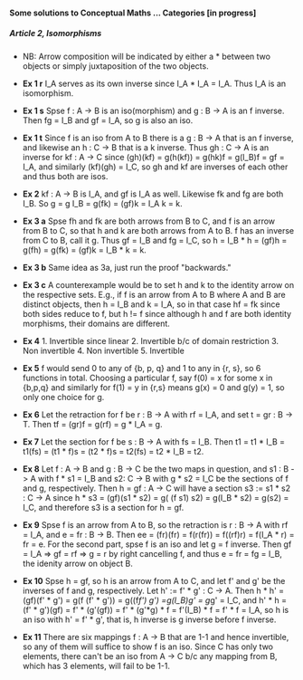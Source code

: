 
#### Some solutions to Conceptual Maths ... Categories [in progress]

##### Article 2, Isomorphisms
- NB: Arrow composition will be indicated by either a * between two objects or simply juxtaposition of the two objects.

- __Ex 1 r__ I_A serves as its own inverse since I_A * I_A = I_A. Thus I_A is an isomorphism.
- __Ex 1 s__ Spse f : A -> B is an iso(morphism) and g : B -> A is an f inverse. Then fg = I_B and gf = I_A, so g is also an iso.
- __Ex 1 t__ Since f is an iso from A to B there is a g : B -> A that is an f inverse, and likewise an h : C -> B that is a k inverse. Thus  gh : C -> A is an inverse for kf : A -> C since (gh)(kf) = g(h(kf)) = g(hk)f = g(I_B)f = gf = I_A, and similarly (kf)(gh) = I_C, so gh and kf are inverses of each other and thus both are isos.

- __Ex 2__ kf : A -> B is I_A, and gf is I_A as well. Likewise fk and fg are both I_B. So g = g I_B = g(fk) = (gf)k = I_A k = k.

- __Ex 3 a__ Spse fh and fk are both arrows from B to C, and f is an arrow from B to C, so that h and k are both arrows from A to B. f has an inverse from C to B, call it g. Thus gf = I_B and fg = I_C, so h = I_B * h = (gf)h = g(fh) = g(fk) = (gf)k = I_B * k = k.
- __Ex 3 b__ Same idea as 3a, just run the proof "backwards."

- __Ex 3 c__ A counterexample would be to set h and k to the identity arrow on the respective sets. E.g., if f is an arrow from A to B where A and B are distinct objects, then h = I_B and k = I_A, so in that case hf = fk since both sides reduce to f, but h != f since although h and f are both identity morphisms, their domains are different.

- __Ex 4__ 1. Invertible since linear 2. Invertible b/c of domain restriction 3. Non invertible 4. Non invertible 5. Invertible

- __Ex 5__ f would send 0 to any of {b, p, q} and 1 to any in {r, s}, so 6 functions in total. Choosing a particular f, say f(0) = x for some x in {b,p,q} and similarly for f(1) = y in {r,s} means g(x) = 0 and g(y) = 1, so only one choice for g.

- __Ex 6__ Let the retraction for f be r : B -> A with rf = I_A, and set t = gr : B -> T. Then tf = (gr)f = g(rf) = g * I_A = g.

- __Ex 7__ Let the section for f be s : B -> A with fs = I_B. Then t1 = t1 * I_B = t1(fs) = (t1 * f)s = (t2 * f)s = t2(fs) = t2 * I_B = t2. 

- __Ex 8__ Let f : A -> B and g : B -> C be the two maps in question, and s1 : B -> A with f * s1 = I_B and s2: C -> B with g * s2 = I_C be the sections of f and g, respectively. Then h = gf : A -> C will have a section s3 := s1 * s2 : C -> A since h * s3 = (gf)(s1 * s2) = g( (f s1) s2) = g(I_B * s2) = g(s2) = I_C, and therefore s3 is a section for h = gf.

- __Ex 9__ Spse f is an arrow from A to B, so the retraction is r : B -> A with rf = I_A, and e = fr : B -> B. Then ee = (fr)(fr) = f(r(fr)) = f((rf)r) = f(I_A * r) = fr = e. For the second part, spse f is an iso and let g = f inverse. Then gf = I_A => gf = rf => g = r by right cancelling f, and thus e = fr = fg = I_B, the idenity arrow on object B.

- __Ex 10__ Spse h = gf, so h is an arrow from A to C, and let f' and g' be the inverses of f and g, respectively. Let h' := f' * g' : C -> A. Then h * h' = (gf)(f' * g') = g(f (f' * g')) = g((f*f') g') =g(I_B)g' = g*g' = I_C, and h' * h = (f' * g')(gf) = f' * (g'(gf)) = f' * (g'*g) * f = f'(I_B) * f = f' * f = I_A, so h is an iso with h' = f' * g', that is, h inverse is g inverse before f inverse.

- __Ex 11__ There are six mappings f : A -> B that are 1-1 and hence invertible, so any of them will suffice to show f is an iso. Since C has only two elements, there can't be an iso from A -> C b/c any mapping from B, which has 3 elements, will fail to be 1-1.
